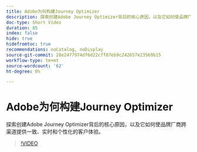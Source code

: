 ```yaml
---
title: Adobe为何构建Journey Optimizer
description: 探索创建Adobe Journey Optimizer背后的核心原因，以及它如何使品牌厂商跨渠道提供一致、实时和个性化的客户体验。
doc-type: Short Video
duration: 85
index: false
hide: true
hidefromtoc: true
recommendations: noCatalog, noDisplay
source-git-commit: 28e2477974df6d22cff87eb9c242657e23569b15
workflow-type: tm+mt
source-wordcount: '62'
ht-degree: 0%

---
```



# Adobe为何构建Journey Optimizer

探索创建Adobe Journey Optimizer背后的核心原因，以及它如何使品牌厂商跨渠道提供一致、实时和个性化的客户体验。

<!-- 62_S520_3442520_84_why-adobe-built-journey-optimizer -->
>[!VIDEO](https://video.tv.adobe.com/v/3458179/?learn=on&enablevpops=true)

